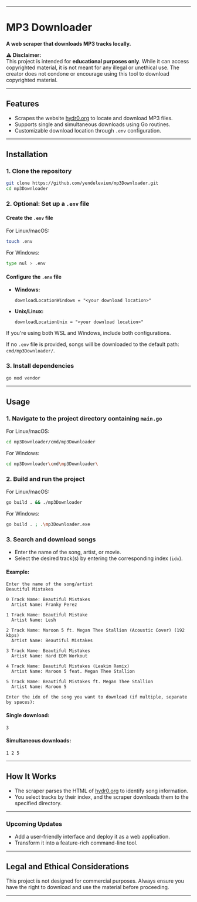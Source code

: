 
---
# MP3 Downloader  
**A web scraper that downloads MP3 tracks locally.**  

⚠ **Disclaimer:**  
This project is intended for **educational purposes only**. While it can access copyrighted material, it is not meant for any illegal or unethical use. The creator does not condone or encourage using this tool to download copyrighted material.  

---

## Features  
- Scrapes the website [hydr0.org](https://hydr0.org/) to locate and download MP3 files.  
- Supports single and simultaneous downloads using Go routines.  
- Customizable download location through `.env` configuration.  

---

## Installation  

### 1. Clone the repository  
```bash
git clone https://github.com/yendelevium/mp3Downloader.git
cd mp3Downloader
```  

### 2. Optional: Set up a `.env` file  

#### Create the `.env` file  
For Linux/macOS:  
```bash
touch .env
```  
For Windows:  
```bash
type nul > .env
```  

#### Configure the `.env` file  
- **Windows:**  
  ```plaintext
  downloadLocationWindows = "<your download location>"
  ```  
- **Unix/Linux:**  
  ```plaintext
  downloadLocationUnix = "<your download location>"
  ```  
If you're using both WSL and Windows, include both configurations.  

If no `.env` file is provided, songs will be downloaded to the default path:  
`cmd/mp3Downloader/`.  

### 3. Install dependencies  
```bash
go mod vendor
```  

---

## Usage  

### 1. Navigate to the project directory containing `main.go`  
For Linux/macOS:  
```bash
cd mp3Downloader/cmd/mp3Downloader
```  
For Windows:  
```bash
cd mp3Downloader\cmd\mp3Downloader\
```  

### 2. Build and run the project  
For Linux/macOS:  
```bash
go build . && ./mp3Downloader
```  
For Windows:  
```bash
go build . ; .\mp3Downloader.exe
```  

### 3. Search and download songs  
- Enter the name of the song, artist, or movie.  
- Select the desired track(s) by entering the corresponding index (`idx`).  

#### Example:  
```plaintext
Enter the name of the song/artist  
Beautiful Mistakes  

0 Track Name: Beautiful Mistakes  
  Artist Name: Franky Perez  

1 Track Name: Beautiful Mistake  
  Artist Name: Lesh  

2 Track Name: Maroon 5 ft. Megan Thee Stallion (Acoustic Cover) (192 kbps)  
  Artist Name: Beautiful Mistakes  

3 Track Name: Beautiful Mistakes  
  Artist Name: Hard EDM Workout  

4 Track Name: Beautiful Mistakes (Leakim Remix)  
  Artist Name: Maroon 5 feat. Megan Thee Stallion  

5 Track Name: Beautiful Mistakes ft. Megan Thee Stallion  
  Artist Name: Maroon 5  

Enter the idx of the song you want to download (if multiple, separate by spaces):  
```  

#### Single download:  
```plaintext
3
```  

#### Simultaneous downloads:  
```plaintext
1 2 5
```  

---

## How It Works  
- The scraper parses the HTML of [hydr0.org](https://hydr0.org/) to identify song information.  
- You select tracks by their index, and the scraper downloads them to the specified directory.  

---

### Upcoming Updates  
- Add a user-friendly interface and deploy it as a web application.  
- Transform it into a feature-rich command-line tool.  

---

## Legal and Ethical Considerations  
This project is not designed for commercial purposes. Always ensure you have the right to download and use the material before proceeding.  

--- 
